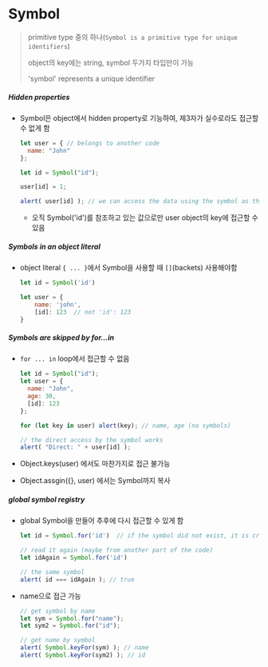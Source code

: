 # Symbol

> primitive type 중의 하나(`Symbol is a primitive type for unique identifiers`)
>
> object의 key에는 string, symbol 두가지 타입만이 가능
>
> 'symbol' represents a unique identifier



##### Hidden properties

- Symbol은 object에서 hidden property로 기능하여, 제3자가 실수로라도 접근할 수 없게 함

  ```js
  let user = { // belongs to another code
    name: "John"
  };
  
  let id = Symbol("id");
  
  user[id] = 1;
  
  alert( user[id] ); // we can access the data using the symbol as the key
  ```

  - 오직 Symbol('id')를 참조하고 있는 값으로만 user object의 key에 접근할 수 있음



##### Symbols in an object literal

- object literal `{ ... }`에서 Symbol을 사용할 때 `[]`(backets) 사용해야함

  ```js
  let id = Symbol('id')
  
  let user = {
      name: 'john',
      [id]: 123  // not 'id': 123
  }
  ```



##### Symbols are skipped by for...in

- `for ... in` loop에서 접근할 수 없음

  ```js
  let id = Symbol("id");
  let user = {
    name: "John",
    age: 30,
    [id]: 123
  };
  
  for (let key in user) alert(key); // name, age (no symbols)
  
  // the direct access by the symbol works
  alert( "Direct: " + user[id] );
  ```

- Object.keys(user) 에서도 마찬가지로 접근 불가능

- Object.assgin({}, user) 에서는 Symbol까지 복사



##### global symbol registry

- global Symbol을 만들어 추후에 다시 접근할 수 있게 함

  ```js
  let id = Symbol.for('id')  // if the symbol did not exist, it is created
  
  // read it again (maybe from another part of the code)
  let idAgain = Symbol.for('id')
  
  // the same symbol
  alert( id === idAgain ); // true
  ```

- name으로 접근 가능

  ```js
  // get symbol by name
  let sym = Symbol.for("name");
  let sym2 = Symbol.for("id");
  
  // get name by symbol
  alert( Symbol.keyFor(sym) ); // name
  alert( Symbol.keyFor(sym2) ); // id
  ```

  